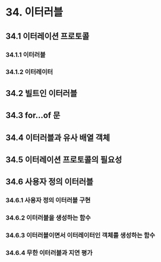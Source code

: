 # 34. 이터러블
## 34.1 이터레이션 프로토콜
### 34.1.1 이터러블
### 34.1.2 이터레이터
## 34.2 빌트인 이터러블
## 34.3 for...of 문
## 34.4 이터러블과 유사 배열 객체
## 34.5 이터레이션 프로토콜의 필요성
## 34.6 사용자 정의 이터러블
### 34.6.1 사용자 정의 이터러블 구현
### 34.6.2 이터러블을 생성하는 함수
### 34.6.3 이터러블이면서 이터레이터인 객체를 생성하는 함수
### 34.6.4 무한 이터러블과 지연 평가

